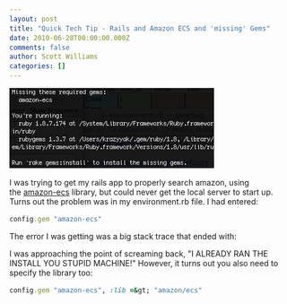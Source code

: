 ```yaml
---
layout: post
title: "Quick Tech Tip - Rails and Amazon ECS and 'missing' Gems"
date: 2010-06-28T00:00:00.000Z
comments: false
author: Scott Williams
categories: []
---
```

<img alt='I was trying to get my rails app to properly search amazon, using the amazon-ecs library, but could never get the local server to start up. Turns out the problem was in my environment.rb file. I had entered: config.gem "amazon-ecs" The error I was getting was a big stack trace that ended with: I was approaching the point of screaming back, "I ALREADY RAN THE INSTALL YOU STUPID MACHINE!" However, it turns out you also need to specify the library too: config.gem "amazon-ecs", :lib =&gt; "amazon/ecs"' src="./1277787395000.jpg">

I was trying to get my rails app to properly search amazon, using the <a href="http://github.com/jugend/amazon-ecs/">amazon-ecs</a> library, but could never get the local server to start up. Turns out the problem was in my environment.rb file. I had entered:

```ruby
config.gem "amazon-ecs"
```

The error I was getting was a big stack trace that ended with:

I was approaching the point of screaming back, "I ALREADY RAN THE INSTALL YOU STUPID MACHINE!" However, it turns out you also need to specify the library too:

```ruby
config.gem "amazon-ecs", :lib =&gt; "amazon/ecs"
```